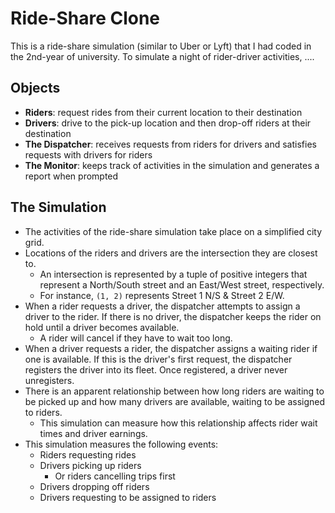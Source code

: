 # Ride-Share Clone

This is a ride-share simulation (similar to Uber or Lyft) that I had coded in the 2nd-year of university.
To simulate a night of rider-driver activities, ....

## Objects

- **Riders**: request rides from their current location to their destination
- **Drivers**: drive to the pick-up location and then drop-off riders at their destination
- **The Dispatcher**: receives requests from riders for drivers and satisfies requests with drivers for riders
- **The Monitor**: keeps track of activities in the simulation and generates a report when prompted

## The Simulation

- The activities of the ride-share simulation take place on a simplified city grid.
- Locations of the riders and drivers are the intersection they are closest to.
    - An intersection is represented by a tuple of positive integers that represent 
      a North/South street and an East/West street, respectively.
    - For instance, `(1, 2)` represents Street 1 N/S & Street 2 E/W.
- When a rider requests a driver, the dispatcher attempts to assign a driver to the rider.
If there is no driver, the dispatcher keeps the rider on hold until a driver becomes available.
    - A rider will cancel if they have to wait too long.
- When a driver requests a rider, the dispatcher assigns a waiting rider if one is available.
If this is the driver's first request, the dispatcher registers the driver into its fleet.
Once registered, a driver never unregisters.
- There is an apparent relationship between how long riders are waiting to be picked up and how many drivers
are available, waiting to be assigned to riders.
    - This simulation can measure how this relationship affects rider wait times and driver earnings.
- This simulation measures the following events: 
    - Riders requesting rides
    - Drivers picking up riders 
        - Or riders cancelling trips first
    - Drivers dropping off riders
    - Drivers requesting to be assigned to riders
